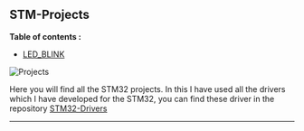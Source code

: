 ## STM-Projects

**Table of contents :**

- [LED_BLINK](https://github.com/mustakim300/STM-Projects/tree/main/LED_BLINK)



![Projects](https://user-images.githubusercontent.com/68029648/184496842-bd669575-a754-420b-a37d-bf68ecdac100.png)

Here you will find all the STM32 projects. In this I have used all the drivers which I have developed for the STM32, you can find these driver in the repository [STM32-Drivers](https://github.com/mustakim300/STM32F103C8-Divers)  




---



